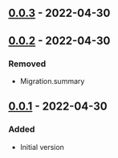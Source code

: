 ## [0.0.3] - 2022-04-30
## [0.0.2] - 2022-04-30
### Removed
- Migration.summary

## [0.0.1] - 2022-04-30
### Added
- Initial version

[0.0.3]: https://github.com/f3ath/migrant/compare/0.0.2...0.0.3
[0.0.2]: https://github.com/f3ath/migrant/compare/0.0.1...0.0.2
[0.0.1]: https://github.com/f3ath/migrant/releases/tag/0.0.1